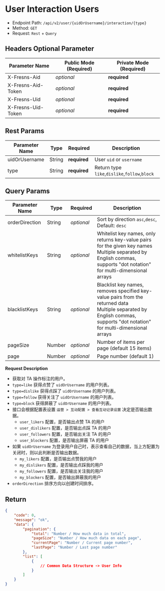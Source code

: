# User Interaction Users

- Endpoint Path: `/api/v2/user/{uidOrUsername}/interaction/{type}`
- Method: `GET`
- Request: `Rest` + `Query`

## Headers Optional Parameter

| Parameter Name | Public Mode (Required) | Private Mode (Required) |
| --- | --- | --- |
| X-Fresns-Aid | *optional* | **required** |
| X-Fresns-Aid-Token | *optional* | **required** |
| X-Fresns-Uid | *optional* | **required** |
| X-Fresns-Uid-Token | *optional* | **required** |

## Rest Params

| Parameter Name | Type | Required | Description |
| --- | --- | --- | --- |
| uidOrUsername | String | **required** | User `uid` or `username` |
| type | String | **required** | Return type `like`,`dislike`,`follow`,`block` |

## Query Params

| Parameter Name | Type | Required | Description |
| --- | --- | --- | --- |
| orderDirection | String | *optional* | Sort by direction `asc`,`desc`, Default: `desc` |
| whitelistKeys | String | *optional* | Whitelist key names, only returns key-value pairs for the given key names<br>Multiple separated by English commas, supports "dot notation" for multi-dimensional arrays |
| blacklistKeys | String | *optional* | Blacklist key names, removes specified key-value pairs from the returned data<br>Multiple separated by English commas, supports "dot notation" for multi-dimensional arrays |
| pageSize | Number | *optional* | Number of items per page (default 15 items) |
| page | Number | *optional* | Page number (default 1) |

**Request Description**

- 获取对 TA 操作标注的用户。
- `type=like` 获得点赞了 `uidOrUsername` 的用户列表。
- `type=dislike` 获得点踩了 `uidOrUsername` 的用户列表。
- `type=follow` 获得关注了 `uidOrUsername` 的用户列表。
- `type=block` 获得屏蔽了 `uidOrUsername` 的用户列表。
- 接口会根据配置表设置 `运营 > 互动配置 > 查看互动记录设置` 决定是否输出数据。
    - `user_likers` 配置，是否输出点赞 TA 的用户
    - `user_dislikers` 配置，是否输出点踩 TA 的用户
    - `user_followers` 配置，是否输出关注 TA 的用户
    - `user_blockers` 配置，是否输出屏蔽 TA 的用户
- 如果 `uidOrUsername` 为登录用户自己时，表示查看自己的数据，当上方配置为关闭时，则以此判断是否输出数据。
    - `my_likers` 配置，是否输出点赞我的用户
    - `my_dislikers` 配置，是否输出点踩我的用户
    - `my_followers` 配置，是否输出关注我的用户
    - `my_blockers` 配置，是否输出屏蔽我的用户
- `orderDirection` 排序方向以创建时间排序。

## Return

```json
{
    "code": 0,
    "message": "ok",
    "data": {
        "pagination": {
            "total": "Number / How much data in total",
            "pageSize": "Number / How much data on each page",
            "currentPage": "Number / Current page number",
            "lastPage": "Number / Last page number"
        },
        "list": [
            {
                // Common Data Structure -> User Info
            }
        ]
    }
}
```
